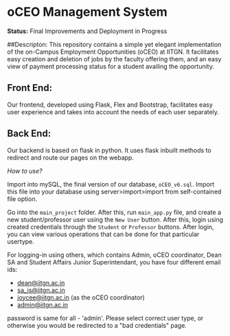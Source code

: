 # oCEO Management System
**Status:** Final Improvements and Deployment in Progress

##Descripton:
This repository contains a simple yet elegant implementation of the on-Campus Employment Opportunities (oCEO) at IITGN. It facilitates easy creation and deletion of jobs by the faculty offering them, and an easy view of payment processing status for a student availing the opportunity.

## Front End:
Our frontend, developed using Flask, Flex and Bootstrap, facilitates easy user experience and takes into account the needs of each user separately. 


## Back End:
Our backend is based on flask in python. It uses flask inbuilt methods to redirect and route our pages on the webapp.

*How to use?* 

Import into mySQL, the final version of our database, ```oCEO_v6.sql```. Import this file into your database using server>import>import from self-contained file option.

Go into the ```main_project``` folder. After this, run ```main_app.py``` file, and create a new student/professor user using the ```New User``` button. After this, login using created credentials through the ```Student``` or ```Professor``` buttons. After login, you can view various operations that can be done for that particular usertype.

For logging-in using others, which contains Admin, oCEO coordinator, Dean SA and Student Affairs Junior Superintendant, you have four different email ids:

- dean@iitgn.ac.in
- sa_js@iitgn.ac.in
- joycee@iitgn.ac.in (as the oCEO coordinator)
- admin@iitgn.ac.in

password is same for all - 'admin'. Please select correct user type, or otherwise you would be redirected to a "bad credentials" page.

